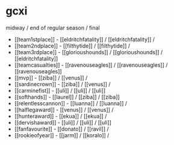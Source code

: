 # gcxi

midway / end of regular season / final

* [[team1stplace]] - [[eldritchfatality]] / [[eldritchfatality]] /
* [[team2ndplace]] - [[filthytide]] / [[filthytide]] / 
* [[team3rdplace]] - [[glorioushounds]] / [[glorioushounds]] / [[eldritchfatality]]
* [[teamcasualties]] - [[ravenouseagles]] / [[ravenouseagles]] / [[ravenouseagles]]
* [[mvp]] -  [[ziba]] / [[venus]] / 
* [[sardinecrown]] - [[ziba]]  / [[venus]] / 
* [[carminefist]] -  [[uli]] / [[uli]] / [[uli]]
* [[softhands]] -  [[laurel]] / [[ziba]] / [[ziba]]
* [[relentlesscannon]] -  [[luanna]] / [[luanna]] / 
* [[halflegaward]] -  [[venus]] / [[venus]] / 
* [[hunteraward]] -  [[ekua]] / [[ekua]] / 
* [[dervishaward]] -  [[uli]] / [[uli]] / [[uli]]
* [[fanfavourite]] -  [[donato]] / [[ravil]] / 
* [[rookieofyear]] -  [[jarm]] / [[koralo]] / 
